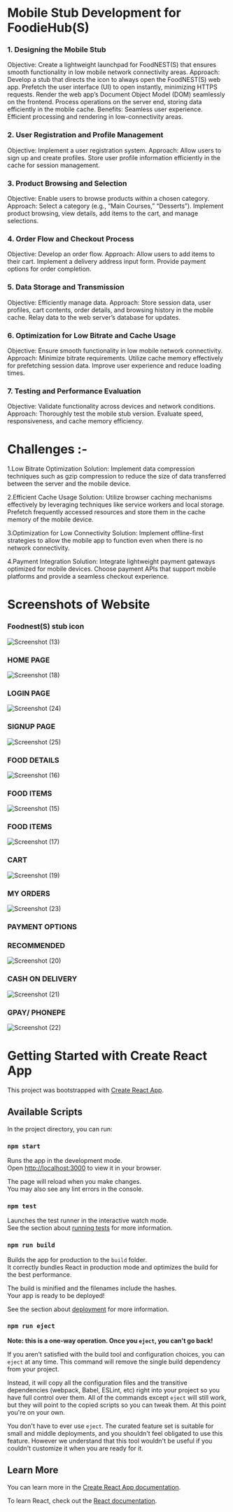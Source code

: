 #               Mobile Stub Development for FoodieHub(S)

### 1. Designing the Mobile Stub

Objective: Create a lightweight launchpad for FoodNEST(S) that ensures smooth functionality in low mobile network connectivity areas.
Approach:
Develop a stub that directs the icon to always open the FoodNEST(S) web app.
Prefetch the user interface (UI) to open instantly, minimizing HTTPS requests.
Render the web app’s Document Object Model (DOM) seamlessly on the frontend.
Process operations on the server end, storing data efficiently in the mobile cache.
Benefits:
Seamless user experience.
Efficient processing and rendering in low-connectivity areas.

### 2. User Registration and Profile Management

Objective: Implement a user registration system.
Approach:
Allow users to sign up and create profiles.
Store user profile information efficiently in the cache for session management.

### 3. Product Browsing and Selection

Objective: Enable users to browse products within a chosen category.
Approach:
Select a category (e.g., “Main Courses,” “Desserts”).
Implement product browsing, view details, add items to the cart, and manage selections.

### 4. Order Flow and Checkout Process

Objective: Develop an order flow.
Approach:
Allow users to add items to their cart.
Implement a delivery address input form.
Provide payment options for order completion.

### 5. Data Storage and Transmission

Objective: Efficiently manage data.
Approach:
Store session data, user profiles, cart contents, order details, and browsing history in the mobile cache.
Relay data to the web server’s database for updates.

### 6. Optimization for Low Bitrate and Cache Usage

Objective: Ensure smooth functionality in low mobile network connectivity.
Approach:
Minimize bitrate requirements.
Utilize cache memory effectively for prefetching session data.
Improve user experience and reduce loading times.

### 7. Testing and Performance Evaluation
Objective: Validate functionality across devices and network conditions.
Approach:
Thoroughly test the mobile stub version.
Evaluate speed, responsiveness, and cache memory efficiency.

# Challenges :-

1.Low Bitrate Optimization
  Solution: Implement data compression techniques such as gzip compression to reduce the size of data transferred between the server and the mobile device.
  
2.Efficient Cache Usage
  Solution: Utilize browser caching mechanisms effectively by leveraging techniques like service workers and local storage. Prefetch frequently accessed resources and store them in the cache memory of the mobile 
  device.
  
3.Optimization for Low Connectivity
  Solution: Implement offline-first strategies to allow the mobile app to function even when there is no network connectivity.
  
4.Payment Integration
  Solution: Integrate lightweight payment gateways optimized for mobile devices. Choose payment APIs that support mobile platforms and provide a seamless checkout experience. 
  


# Screenshots of Website

### Foodnest(S) stub icon

![Screenshot (13)](https://github.com/ManuSaini9084/FoodNest-Website/assets/139550825/5627c7aa-6e4c-47f8-8576-728edf36d88b)

###  HOME PAGE

![Screenshot (18)](https://github.com/ManuSaini9084/FoodNest-Website/assets/139550825/98724116-9bee-42e6-a650-b36d78388852)

###  LOGIN PAGE

![Screenshot (24)](https://github.com/ManuSaini9084/FoodNest-Website/assets/139550825/ad5bcd95-1121-4a40-95c3-2218f1ecc85a)

### SIGNUP PAGE

![Screenshot (25)](https://github.com/ManuSaini9084/FoodNest-Website/assets/139550825/c5b3003f-783b-4152-a0e9-2fb4007bf06b)

### FOOD DETAILS

![Screenshot (16)](https://github.com/ManuSaini9084/FoodNest-Website/assets/139550825/db04217f-af43-4fc6-ae54-3aa065d8e692)

###  FOOD ITEMS

![Screenshot (15)](https://github.com/ManuSaini9084/FoodNest-Website/assets/139550825/fc3e5f8c-8b7c-4c48-8d1a-e3b50a962afb)

###  FOOD ITEMS 

![Screenshot (17)](https://github.com/ManuSaini9084/FoodNest-Website/assets/139550825/fdcd6fbc-b07d-48c4-9151-4c4b42d7d07d)

###  CART

![Screenshot (19)](https://github.com/ManuSaini9084/FoodNest-Website/assets/139550825/8253fa44-5b0c-4327-a0f3-ded3caefd6e5)

###  MY ORDERS

![Screenshot (23)](https://github.com/ManuSaini9084/FoodNest-Website/assets/139550825/e4ac5eca-9039-47e2-99e6-41467aa14a62)

###  PAYMENT OPTIONS

###  RECOMMENDED

![Screenshot (20)](https://github.com/ManuSaini9084/FoodNest-Website/assets/139550825/25e14b90-0dd5-48a8-be45-a042d8b8b45a)

###  CASH ON DELIVERY 

![Screenshot (21)](https://github.com/ManuSaini9084/FoodNest-Website/assets/139550825/6f2483a3-46f0-4612-aca0-66873cfbb610)

###  GPAY/ PHONEPE
![Screenshot (22)](https://github.com/ManuSaini9084/FoodNest-Website/assets/139550825/54c701f0-3def-44e2-8910-7aefde0b5f7d)

# Getting Started with Create React App

This project was bootstrapped with [Create React App](https://github.com/facebook/create-react-app).

## Available Scripts

In the project directory, you can run:

### `npm start`

Runs the app in the development mode.\
Open [http://localhost:3000](http://localhost:3000) to view it in your browser.

The page will reload when you make changes.\
You may also see any lint errors in the console.

### `npm test`

Launches the test runner in the interactive watch mode.\
See the section about [running tests](https://facebook.github.io/create-react-app/docs/running-tests) for more information.

### `npm run build`

Builds the app for production to the `build` folder.\
It correctly bundles React in production mode and optimizes the build for the best performance.

The build is minified and the filenames include the hashes.\
Your app is ready to be deployed!

See the section about [deployment](https://facebook.github.io/create-react-app/docs/deployment) for more information.

### `npm run eject`

**Note: this is a one-way operation. Once you `eject`, you can't go back!**

If you aren't satisfied with the build tool and configuration choices, you can `eject` at any time. This command will remove the single build dependency from your project.

Instead, it will copy all the configuration files and the transitive dependencies (webpack, Babel, ESLint, etc) right into your project so you have full control over them. All of the commands except `eject` will still work, but they will point to the copied scripts so you can tweak them. At this point you're on your own.

You don't have to ever use `eject`. The curated feature set is suitable for small and middle deployments, and you shouldn't feel obligated to use this feature. However we understand that this tool wouldn't be useful if you couldn't customize it when you are ready for it.

## Learn More

You can learn more in the [Create React App documentation](https://facebook.github.io/create-react-app/docs/getting-started).

To learn React, check out the [React documentation](https://reactjs.org/).

